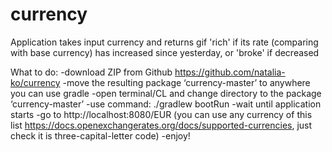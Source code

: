 # currency
Application takes input currency and returns gif 'rich' if its rate (comparing with base currency) has increased since yesterday, or 'broke' if decreased

What to do:
-download ZIP from Github https://github.com/natalia-ko/currency
-move the resulting package ‘currency-master’ to anywhere you can use gradle
-open terminal/CL and change directory to the package ‘currency-master’
-use command: ./gradlew bootRun
-wait until application starts
-go to http://localhost:8080/EUR
(you can use any currency of this list https://docs.openexchangerates.org/docs/supported-currencies, just check it is three-capital-letter code)
-enjoy!
